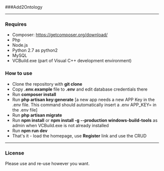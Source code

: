 ###Add2Ontology

---
### Requires
 * Composer: https://getcomposer.org/download/
 * Php
 * Node.js
 * Python 2.7 as python2 
 * MySQL
 * VCBuild.exe (part of Visual C++ development environment)
  
### How to use

- Clone the repository with __git clone__
- Copy __.env.example__ file to __.env__ and edit database credentials there
- Run __composer install__
- Run __php artisan key:generate__ [a new app needs a new APP Key in the .env file. This command should automatically insert a .env APP_KEY= in the .env file]
- Run __php artisan migrate__
- Run __npm install__ or __npm install -g --production windows-build-tools__ as admin when VCBuild.exe is not already installed
- Run __npm run dev__
- That's it - load the homepage, use __Register__ link and use the CRUD

---

### License

Please use and re-use however you want.
